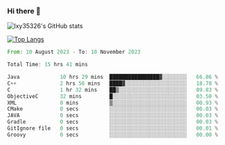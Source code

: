 ### Hi there 👋

<!--
**lxy35326/lxy35326** is a ✨ _special_ ✨ repository because its `README.md` (this file) appears on your GitHub profile.

Here are some ideas to get you started:

- 🔭 I’m currently working on ...
- 🌱 I’m currently learning ...
- 👯 I’m looking to collaborate on ...
- 🤔 I’m looking for help with ...
- 💬 Ask me about ...
- 📫 How to reach me: ...
- 😄 Pronouns: ...
- ⚡ Fun fact: ...
-->

![lxy35326's GitHub stats](https://github-readme-stats.vercel.app/api?username=lxy35326&show_icons=true)

[![Top Langs](https://github-readme-stats.vercel.app/api/top-langs/?username=anuraghazra&layout=compact)](https://github.com/anuraghazra/github-readme-stats)

<!--START_SECTION:waka-->

```rust
From: 10 August 2023 - To: 10 November 2023

Total Time: 15 hrs 41 mins

Java             10 hrs 29 mins  ████████████████▓░░░░░░░░   66.86 %
C++              2 hrs 56 mins   ████▓░░░░░░░░░░░░░░░░░░░░   18.78 %
C                1 hr 32 mins    ██▒░░░░░░░░░░░░░░░░░░░░░░   09.83 %
ObjectiveC       32 mins         █░░░░░░░░░░░░░░░░░░░░░░░░   03.50 %
XML              8 mins          ▒░░░░░░░░░░░░░░░░░░░░░░░░   00.93 %
CMake            0 secs          ░░░░░░░░░░░░░░░░░░░░░░░░░   00.03 %
JAVA             0 secs          ░░░░░░░░░░░░░░░░░░░░░░░░░   00.03 %
Gradle           0 secs          ░░░░░░░░░░░░░░░░░░░░░░░░░   00.03 %
GitIgnore file   0 secs          ░░░░░░░░░░░░░░░░░░░░░░░░░   00.01 %
Groovy           0 secs          ░░░░░░░░░░░░░░░░░░░░░░░░░   00.00 %
```

<!--END_SECTION:waka-->
